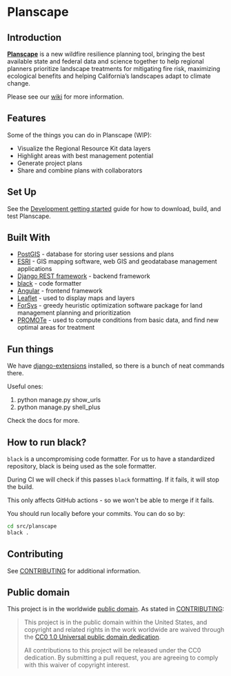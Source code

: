 # Planscape

## Introduction
**[Planscape](https://www.planscape.org/)** is a new wildfire resilience planning tool, bringing the
best available state and federal data and science together to help regional planners prioritize landscape
treatments for mitigating fire risk, maximizing ecological benefits and helping California’s
landscapes adapt to climate change.

Please see our [wiki](https://github.com/OurPlanscape/Planscape/wiki) for more information.

## Features
Some of the things you can do in Planscape (WIP):

- Visualize the Regional Resource Kit data layers
- Highlight areas with best management potential  
- Generate project plans
- Share and combine plans with collaborators

## Set Up
See the [Development getting started](https://github.com/OurPlanscape/Planscape/wiki/Development-getting-started) guide
for how to download, build, and test Planscape.

## Built With

- [PostGIS](https://postgis.net/) - database for storing user sessions and plans
- [ESRI](https://www.esri.com/en-us/home) - GIS mapping software, web GIS and geodatabase management applications
- [Django REST framework](https://www.django-rest-framework.org/) - backend framework
- [black](https://black.readthedocs.io/en/stable/index.html) - code formatter
- [Angular](https://angular.io/) - frontend framework
- [Leaflet](https://leafletjs.com/) - used to display maps and layers
- [ForSys](https://github.com/forsys-sp/forsysr) - greedy heuristic optimization software package for land management planning and prioritization
- [PROMOTe](https://www.fs.usda.gov/psw/topics/restoration/tcsi/publications/TCSI-Blueprint.pdf) - used to compute conditions from basic data, and find new optimal areas for treatment

## Fun things

We have [django-extensions](https://github.com/django-extensions/django-extensions) installed, so there is a bunch of neat commands there.

Useful ones:

1. python manage.py show_urls
2. python manage.py shell_plus

Check the docs for more.

## How to run black?

`black` is a uncompromising code formatter. For us to have a standardized repository, black is being used
as the sole formatter.

During CI we will check if this passes `black` formatting. If it fails, it will stop the build.

This only affects GitHub actions - so we won't be able to merge if it fails.

You should run locally before your commits. You can do so by:

```bash
cd src/planscape
black .
```

## Contributing

See [CONTRIBUTING](CONTRIBUTING.md) for additional information.

## Public domain

This project is in the worldwide [public domain](LICENSE.md). As stated in [CONTRIBUTING](CONTRIBUTING.md):

> This project is in the public domain within the United States, and copyright and related rights in the work worldwide are waived through the [CC0 1.0 Universal public domain dedication](https://creativecommons.org/publicdomain/zero/1.0/).
>
> All contributions to this project will be released under the CC0 dedication. By submitting a pull request, you are agreeing to comply with this waiver of copyright interest.
